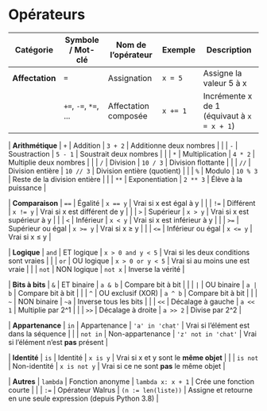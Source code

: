# Opérateurs

| Catégorie              | Symbole / Mot-clé     | Nom de l’opérateur              | Exemple               | Description |
|------------------------|-----------------------|----------------------------------|------------------------|-------------|
| **Affectation**        | `=`                   | Assignation                     | `x = 5`               | Assigne la valeur 5 à x |
|                        | `+=`, `-=`, `*=`, ... | Affectation composée            | `x += 1`              | Incrémente x de 1 (équivaut à `x = x + 1`) |

| **Arithmétique**       | `+`                   | Addition                        | `3 + 2`               | Additionne deux nombres |
|                        | `-`                   | Soustraction                    | `5 - 1`               | Soustrait deux nombres |
|                        | `*`                   | Multiplication                  | `4 * 2`               | Multiplie deux nombres |
|                        | `/`                   | Division                        | `10 / 3`              | Division flottante |
|                        | `//`                  | Division entière                | `10 // 3`             | Division entière (quotient) |
|                        | `%`                   | Modulo                          | `10 % 3`              | Reste de la division entière |
|                        | `**`                  | Exponentiation                  | `2 ** 3`              | Élève à la puissance |

| **Comparaison**        | `==`                  | Égalité                         | `x == y`              | Vrai si x est égal à y |
|                        | `!=`                  | Différent                       | `x != y`              | Vrai si x est différent de y |
|                        | `>`                   | Supérieur                       | `x > y`               | Vrai si x est supérieur à y |
|                        | `<`                   | Inférieur                       | `x < y`               | Vrai si x est inférieur à y |
|                        | `>=`                  | Supérieur ou égal               | `x >= y`              | Vrai si x ≥ y |
|                        | `<=`                  | Inférieur ou égal               | `x <= y`              | Vrai si x ≤ y |

| **Logique**            | `and`                 | ET logique                      | `x > 0 and y < 5`     | Vrai si les deux conditions sont vraies |
|                        | `or`                  | OU logique                      | `x > 0 or y < 5`      | Vrai si au moins une est vraie |
|                        | `not`                 | NON logique                     | `not x`              | Inverse la vérité |

| **Bits à bits**        | `&`                   | ET binaire                      | `a & b`               | Compare bit à bit |
|                        | `|`                   | OU binaire                      | `a | b`               | Compare bit à bit |
|                        | `^`                   | OU exclusif (XOR)               | `a ^ b`               | Compare bit à bit |
|                        | `~`                   | NON binaire                     | `~a`                  | Inverse tous les bits |
|                        | `<<`                  | Décalage à gauche               | `a << 1`              | Multiplie par 2^1 |
|                        | `>>`                  | Décalage à droite               | `a >> 2`              | Divise par 2^2 |

| **Appartenance**       | `in`                  | Appartenance                    | `'a' in 'chat'`       | Vrai si l’élément est dans la séquence |
|                        | `not in`              | Non-appartenance                | `'z' not in 'chat'`   | Vrai si l’élément n’est **pas** présent |

| **Identité**           | `is`                  | Identité                        | `x is y`              | Vrai si x et y sont le **même objet** |
|                        | `is not`              | Non-identité                    | `x is not y`          | Vrai si ce ne sont **pas** le même objet |

| **Autres**             | `lambda`              | Fonction anonyme                | `lambda x: x + 1`     | Crée une fonction courte |
|                        | `:=`                  | Opérateur Walrus                | `(n := len(liste))`   | Assigne et retourne en une seule expression (depuis Python 3.8) |
